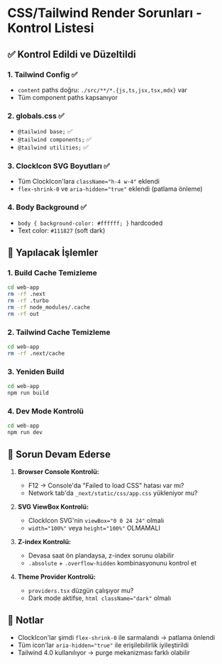 # CSS/Tailwind Render Sorunları - Kontrol Listesi

## ✅ Kontrol Edildi ve Düzeltildi

### 1. Tailwind Config ✅
- `content` paths doğru: `./src/**/*.{js,ts,jsx,tsx,mdx}` var
- Tüm component paths kapsanıyor

### 2. globals.css ✅
- `@tailwind base;` ✅
- `@tailwind components;` ✅
- `@tailwind utilities;` ✅

### 3. ClockIcon SVG Boyutları ✅
- Tüm ClockIcon'lara `className="h-4 w-4"` eklendi
- `flex-shrink-0` ve `aria-hidden="true"` eklendi (patlama önleme)

### 4. Body Background ✅
- `body { background-color: #ffffff; }` hardcoded
- Text color: `#111827` (soft dark)

## 🔧 Yapılacak İşlemler

### 1. Build Cache Temizleme
```bash
cd web-app
rm -rf .next
rm -rf .turbo
rm -rf node_modules/.cache
rm -rf out
```

### 2. Tailwind Cache Temizleme
```bash
cd web-app
rm -rf .next/cache
```

### 3. Yeniden Build
```bash
cd web-app
npm run build
```

### 4. Dev Mode Kontrolü
```bash
cd web-app
npm run dev
```

## 🚨 Sorun Devam Ederse

1. **Browser Console Kontrolü:**
   - F12 → Console'da "Failed to load CSS" hatası var mı?
   - Network tab'da `_next/static/css/app.css` yükleniyor mu?

2. **SVG ViewBox Kontrolü:**
   - ClockIcon SVG'nin `viewBox="0 0 24 24"` olmalı
   - `width="100%"` veya `height="100%"` OLMAMALI

3. **Z-index Kontrolü:**
   - Devasa saat ön plandaysa, z-index sorunu olabilir
   - `.absolute` + `.overflow-hidden` kombinasyonunu kontrol et

4. **Theme Provider Kontrolü:**
   - `providers.tsx` düzgün çalışıyor mu?
   - Dark mode aktifse, `html className="dark"` olmalı

## 📝 Notlar

- ClockIcon'lar şimdi `flex-shrink-0` ile sarmalandı → patlama önlendi
- Tüm icon'lar `aria-hidden="true"` ile erişilebilirlik iyileştirildi
- Tailwind 4.0 kullanılıyor → purge mekanizması farklı olabilir

